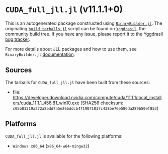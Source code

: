 # `CUDA_full_jll.jl` (v11.1.1+0)

This is an autogenerated package constructed using [`BinaryBuilder.jl`](https://github.com/JuliaPackaging/BinaryBuilder.jl). The originating [`build_tarballs.jl`](https://github.com/JuliaPackaging/Yggdrasil/blob/cfa849168bde15efe6ca1be576ace55038118f62/C/CUDA/CUDA_full@11.1/build_tarballs.jl) script can be found on [`Yggdrasil`](https://github.com/JuliaPackaging/Yggdrasil/), the community build tree.  If you have any issue, please report it to the Yggdrasil [bug tracker](https://github.com/JuliaPackaging/Yggdrasil/issues).

For more details about JLL packages and how to use them, see `BinaryBuilder.jl` [documentation](https://juliapackaging.github.io/BinaryBuilder.jl/dev/jll/).

## Sources

The tarballs for `CUDA_full_jll.jl` have been built from these sources:

* file: https://developer.download.nvidia.com/compute/cuda/11.1.1/local_installers/cuda_11.1.1_456.81_win10.exe (SHA256 checksum: `c05b81319a272a8edd7a5e26bddcb4719071837c438be76e586da289b50ef853`)

## Platforms

`CUDA_full_jll.jl` is available for the following platforms:

* `Windows x86_64` (`x86_64-w64-mingw32`)
